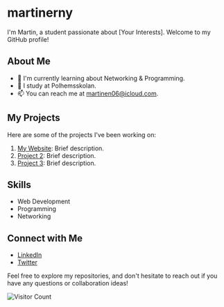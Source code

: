 # martinerny
I'm Martin, a student passionate about [Your Interests]. Welcome to my GitHub profile!

## About Me

- 🌱 I'm currently learning about Networking & Programming.
- 💼 I study at Polhemsskolan.
- 📫 You can reach me at martinen06@icloud.com.

## My Projects

Here are some of the projects I've been working on:

1. [My Website](https://github.com/Polhemsskolan-DATA/sidmallen-martinerny): Brief description.
2. [Project 2](link-to-project-2): Brief description.
3. [Project 3](link-to-project-3): Brief description.

## Skills

- Web Development 
- Programming
- Networking

## Connect with Me

- [LinkedIn](your-LinkedIn-profile-link)
- [Twitter](your-Twitter-profile-link)

Feel free to explore my repositories, and don't hesitate to reach out if you have any questions or collaboration ideas!

![Visitor Count](https://visitor-badge.laobi.icu/badge?page_id=your-username.your-username)
